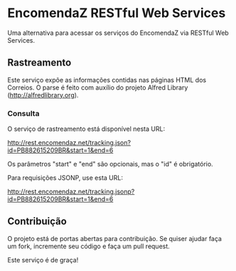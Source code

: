 EncomendaZ RESTful Web Services
=============================

Uma alternativa para acessar os serviços do EncomendaZ via RESTful Web Services.

Rastreamento
------------

Este serviço expõe as informações contidas nas páginas HTML dos Correios. O parse é feito com auxílio do projeto Alfred Library (http://alfredlibrary.org).  

### Consulta

O serviço de rastreamento está disponível nesta URL:

http://rest.encomendaz.net/tracking.json?id=PB882615209BR&start=1&end=6

Os parâmetros "start" e "end" são opcionais, mas o "id" é obrigatório.

Para requisições JSONP, use esta URL:

http://rest.encomendaz.net/tracking.jsonp?id=PB882615209BR&start=1&end=6

Contribuição
--------------

O projeto está de portas abertas para contribuição. Se quiser ajudar faça um fork, incremente seu código e faça um pull request.

Este serviço é de graça!